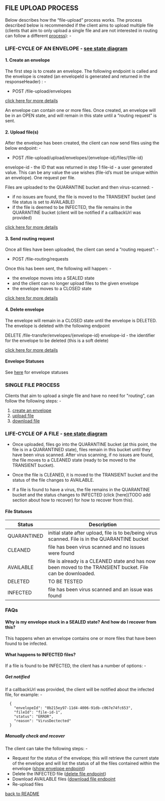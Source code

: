 ## FILE UPLOAD PROCESS
Below describes how the “file-upload” process works. The process described below is recommended if the client aims to upload multiple file (clients that aim to only upload a single file and are not interested in routing can follow a different [process]()): -

### LIFE-CYCLE OF AN ENVELOPE - [see state diagram](./resources/images/envelope-life-cycle.png)

#### 1. Create an envelope
The first step is to create an envelope. The following endpoint is called and the envelope is created (an envelopeId is generated and returned in the responseHeader) : -

- POST       /file-upload/envelopes

[click here for more details](https://github.com/hmrc/file-upload#create-an-envelope)


An envelope can contain one or more files. Once created, an envelope will be in an OPEN state, and will remain in this state until a “routing request” is sent.

#### 2. Upload file(s)
After the envelope has been created, the client can now send files using the below endpoint: -

- POST        /file-upload/upload/envelopes/{envelope-id}/files/{file-id}

envelope-id - the ID that was returned in step 1
file-id - a user generated value. This can be any value the use wishes (file-id’s must be unique within an envelope). One request per file.

Files are uploaded to the QUARANTINE bucket and then virus-scanned: -
- if no issues are found, the file is moved to the TRANSIENT bucket (and file status is set to AVAILABLE)
- if the file is deemed to be INFECTED, the file remains in the QUARANTINE bucket (client will be notified if a callbackUrl was provided)

[click here for more details](https://github.com/hmrc/file-upload-frontend#upload-file)


#### 3. Send routing request
 Once all files have been uploaded, the client can send a “routing request”: - 

- POST       /file-routing/requests

Once this has been sent, the following will happen: -
 - the envelope moves into a SEALED state 
 - and the client can no longer upload files to the given envelope
 - the envelope moves to a CLOSED state

[click here for more details](https://github.com/hmrc/file-upload#create-file-routing-request)


#### 4. Delete envelope
The envelope will remain in a CLOSED state until the envelope is DELETED. The envelope is deleted with the following endpoint

DELETE     /file-transfer/envelopes/{envelope-id}
envelope-id - the identifier for the envelope to be deleted (this is a soft delete)

[click here for more details](https://github.com/hmrc/file-upload#soft-delete-an-envelope)


#### Envelope Statuses
See [here](https://github.com/hmrc/file-upload#envelope-statuses) for envelope statuses

### SINGLE FILE PROCESS
Clients that aim to upload a single file and have no need for "routing", can follow the following steps: -
1. [create an envelope](https://github.com/hmrc/file-upload#create-an-envelope)
2. [upload file](https://github.com/hmrc/file-upload-frontend#upload-file)
3. [download file](https://github.com/hmrc/file-upload#download-file)


### LIFE-CYCLE OF A FILE - [see state diagram](./resources/images/file-life-cycle.png)
- Once uploaded, files go into the QUARANTINE bucket (at this point, the file is in a QUARANTINED state), files remain in this bucket until they have been virus scanned. After virus scanning, if no issues are found, the file moves to a CLEANED state (ready to be moved to the TRANSIENT bucket).

- Once the file is CLEANED, it is moved to the TRANSIENT bucket and the status of the file changes to AVAILABLE.

- If a file is found to have a virus, the file remains in the QUARANTINE bucket and the status changes to INFECTED (click [here](TODO add section about how to recover) for how to recover from this).

#### File Statuses

| Status  | Description  | 
| --------|---------|
| QUARANTINED  |  initial state after upload, file is to be/being virus scanned. File is in the QUARANTINE bucket |
| CLEANED | file has been virus scanned and no issues were found |
| AVAILABLE | file is already is a CLEANED state and has now been moved to the TRANSIENT bucket. File can be downloaded. |
| DELETED | TO BE TESTED |
| INFECTED | file has been virus scanned and an issue was found |

### FAQs
#### Why is my envelope stuck in a SEALED state? And how do I recover from this?
This happens when an envelope contains one or more files that have been found to be infected.

#### What happens to INFECTED files?
If a file is found to be INFECTED, the client has a number of options: - 

##### Get notified
If a callbackUrl was provided, the client will be notified about the infected file, for example: - 
```
  {
    "envelopeId": "0b215ey97-11d4-4006-91db-c067e74fc653",
    "fileId": "file-id-1",
    "status": "ERROR",
    "reason": "VirusDectected"
  }
```
##### Manually check and recover
The client can take the following steps: - 
- Request for the status of the envelope; this will retrieve the current state of the envelope and will list the status of all the files contained within the envelope ([show envelope endpoint](https://github.com/hmrc/file-upload#show-envelope))
- Delete the INFECTED file ([delete file endpoint](https://github.com/hmrc/file-upload#hard-delete-a-file))
- Download AVAILABLE files ([download file endpoint](https://github.com/hmrc/file-upload#download-file)
- Re-upload files




[back to README](../README.md)
